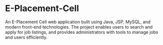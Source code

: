 # E-Placement-Cell
An E-Placement Cell web application built using Java, JSP, MySQL, and modern front-end technologies. The project enables users to search and apply for job listings, and provides administrators with tools to manage jobs and users efficiently.
